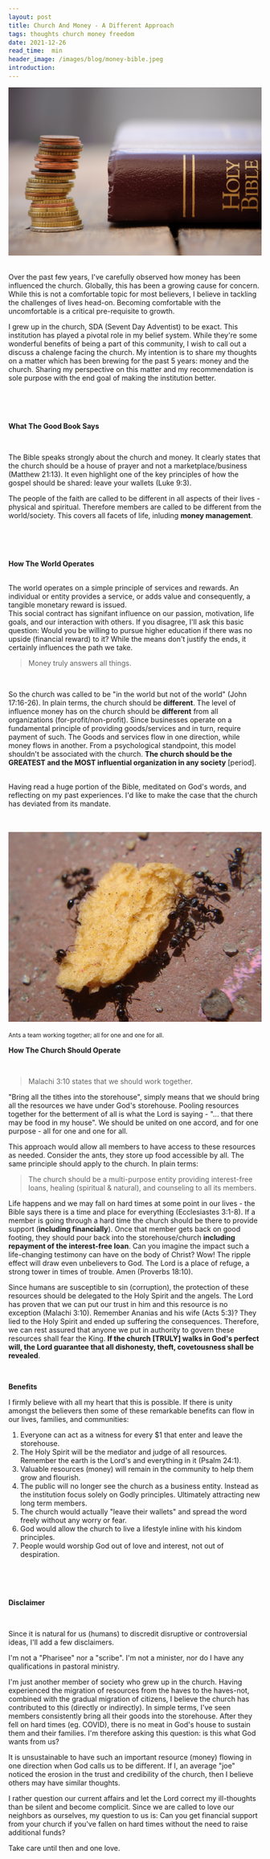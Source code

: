 ```yaml
---
layout: post
title: Church And Money - A Different Approach
tags: thoughts church money freedom
date: 2021-12-26
read_time:  min
header_image: /images/blog/money-bible.jpeg
introduction: 
---
```



!["Church And Money"](/images/blog/money-bible.jpeg "2020 Year In Review")

<br/>
Over the past few years, I've carefully observed how money has been influenced the church. Globally, this has been a growing cause for concern. While this is not a comfortable topic for most believers, I believe in tackling the challenges of lives head-on. Becoming comfortable with the uncomfortable is a critical pre-requisite to growth.

I grew up in the church, SDA (Sevent Day Adventist) to be exact. This institution has played a pivotal role in my belief system. While they're some wonderful benefits of being a part of this community, I wish to call out a discuss a chalenge facing the church. My intention is to share my thoughts on a matter which has been brewing for the past 5 years: money and the church. Sharing my perspective on this matter and my recommendation is sole purpose with the end goal of making the institution better.

<br/>
<br/>
<br/>

**What The Good Book Says**

<br/>

The Bible speaks strongly about the church and money. It clearly states that the church should be a house of prayer and not a marketplace/business (Matthew 21:13). It even highlight one of the key principles of how the gospel should be shared: leave your wallets (Luke 9:3). 

The people of the faith are called to be different in all aspects of their lives - physical and spiritual. Therefore members are called to be different from the world/society. This covers all facets of life, inluding **money management**.

<br/>
<br/>
<br/>

**How The World Operates**

<br/>
The world operates on a simple principle of services and rewards. An individual or entity provides a service, or adds value and consequently, a tangible monetary reward is issued.

<br/>
This social contract has signifant influence on our passion, motivation, life goals, and our interaction with others. If you disagree, I'll ask this basic question: Would you be willing to pursue higher education if there was no upside (financial reward) to it? While the means don't justify the ends, it certainly influences the path we take. 


<br/>

> Money truly answers all things.

<br/>


So the church was called to be "in the world but not of the world" (John 17:16-26). In plain terms, the church should be **different**. The level of influence money has on the church should be **different** from all organizations (for-profit/non-profit). Since businesses operate on a fundamental principle of providing goods/services and in turn, require payment of such. The Goods and services flow in one direction, while money flows in another. From a psychological standpoint, this model shouldn't be associated with the church. **The church should be the GREATEST and the MOST influential organization in any society** [period].

<br/>
Having read a huge portion of the Bible, meditated on God's words, and reflecting on my past experiences. I'd like to make the case that the church has deviated from its mandate.


<br/>
<br/>
<br/>

!["Ants Carrying Food"](/images/blog/ants-carry-food.jpg "Ants Carrying Food")

<small>Ants a team working together; all for one and one for all.</small>

**How The Church Should Operate**

<br/>
 
 > Malachi 3:10 states that we should work together. 
 
 "Bring all the tithes into the storehouse", simply means that we should bring all the resources we have under God's storehouse. Pooling resources together for the betterment of all is what the Lord is saying - "... that there may be food in my house". We should be united on one accord, and for one purpose - all for one and one for all.

This approach would allow all members to have access to these resources as needed. Consider the ants, they store up food accessible by all. The same principle should apply to the church. In plain terms:

> The church should be a multi-purpose entity providing interest-free loans, healing (spiritual & natural), and counseling to all its members.

Life happens and we may fall on hard times at some point in our lives - the Bible says there is a time and place for everything (Ecclesiastes 3:1-8). If a member is going through a hard time the church should be there to provide support (**including financially**). Once that member gets back on good footing, they should pour back into the storehouse/church **including repayment of the interest-free loan**. Can you imagine the impact such a life-changing testimony can have on the body of Christ? Wow! The ripple effect will draw even unbelievers to God. The Lord is a place of refuge, a strong tower in times of trouble. Amen (Proverbs 18:10). 

Since humans are susceptible to sin (corruption), the protection of these resources should be delegated to the Holy Spirit and the angels. The Lord has proven that we can put our trust in him and this resource is no exception (Malachi 3:10). Remember Ananias and his wife (Acts 5:3)? They lied to the Holy Spirit and ended up suffering the consequences. Therefore, we can rest assured that anyone we put in authority to govern these resources shall fear the King. __If the church [TRULY] walks in God's perfect will, the Lord guarantee that all dishonesty, theft, covetousness shall be revealed__.


<br/>

**Benefits**
<br/>

I firmly believe with all my heart that this is possible. If there is unity amongst the believers then some of these remarkable benefits can flow in our lives, families, and communities:

1. Everyone can act as a witness for every $1 that enter and leave the storehouse.
2. The Holy Spirit will be the mediator and judge of all resources. Remember the earth is the Lord's and everything in it (Psalm 24:1).
3. Valuable resources (money) will remain in the community to help them grow and flourish.
4. The public will no longer see the church as a business entity. Instead as the institution focus solely on Godly principles. Ultimately attracting new long term members.
5. The church would actually "leave their wallets" and spread the word freely without any worry or fear.
6. God would allow the church to live a lifestyle inline with his kindom principles.
7. People would worship God out of love and interest, not out of despiration.

<br/>
<br/>
<br/>


**Disclaimer**

<br/>

Since it is natural for us (humans) to discredit disruptive or controversial ideas, I'll add a few disclaimers.

I'm not a "Pharisee" nor a "scribe". I'm not a minister, nor do I have any qualifications in pastoral ministry.

I'm just another member of society who grew up in the church. Having experienced the migration of resources from the haves to the haves-not, combined with the gradual migration of citizens, I believe the church has contributed to this (directly or indirectly). In simple terms, I've seen members consistently bring all their goods into the storehouse. After they fell on hard times (eg. COVID), there is no meat in God's house to sustain them and their families. I'm therefore asking this question: is this what God wants from us?

It is unsustainable to have such an important resource (money) flowing in one direction when God calls us to be different. If I, an average "joe" noticed the erosion in the trust and credibility of the church, then I believe others may have similar thoughts. 

I rather question our current affairs and let the Lord correct my ill-thoughts than be silent and become complicit. Since we are called to love our neighbors as ourselves, my question to us is: Can you get financial support from your church if you've fallen on hard times without the need to raise additional funds?

Take care until then and one love.